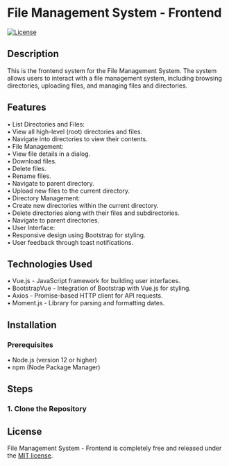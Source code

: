 # File Management System - Frontend

<p align="left">
  <a href="LICENSE"><img src="https://img.shields.io/github/license/BeldiKamuha/File-Management-System-Frontend" alt="License"></a>
</p>

## Description

This is the frontend system for the File Management System. The system allows users to interact with a file management system, including browsing directories, uploading files, and managing files and directories.  

## Features

•	List Directories and Files:  
•	View all high-level (root) directories and files.  
•	Navigate into directories to view their contents.  
•	File Management:  
•	View file details in a dialog.  
•	Download files.  
•	Delete files.  
•	Rename files.  
•	Navigate to parent directory.  
•	Upload new files to the current directory.  
•	Directory Management:  
•	Create new directories within the current directory.  
•	Delete directories along with their files and subdirectories.  
•	Navigate to parent directories.  
•	User Interface:  
•	Responsive design using Bootstrap for styling.  
•	User feedback through toast notifications.  

## Technologies Used

•	Vue.js - JavaScript framework for building user interfaces.  
•	BootstrapVue - Integration of Bootstrap with Vue.js for styling.  
•	Axios - Promise-based HTTP client for API requests.  
•	Moment.js - Library for parsing and formatting dates.  

## Installation

### Prerequisites

•	Node.js (version 12 or higher)  
•	npm (Node Package Manager)  

## Steps

### 1. Clone the Repository

## License
File Management System - Frontend is completely free and released under the [MIT license](https://opensource.org/licenses/MIT).

